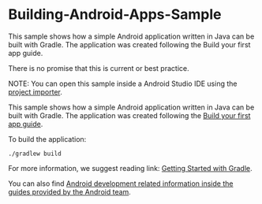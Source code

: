 # Building-Android-Apps-Sample
This sample shows how a simple Android application written in Java can be built with Gradle. The application was created following the Build your first app guide.

There is no promise that this is current or best practice. 

NOTE: You can open this sample inside a Android Studio IDE using the [project importer](https://developer.android.com/studio/projects/create-project#ImportAProject).

This sample shows how a simple Android application written in Java can be built with Gradle.
The application was created following the [Build your first app guide](https://developer.android.com/training/basics/firstapp).


To build the application:

```
./gradlew build
```

For more information, we suggest reading link: [Getting Started with Gradle](https://docs.gradle.org/current/userguide/getting_started.html).

You can also find [Android development related information inside the guides provided by the Android team](https://developer.android.com/guide).
